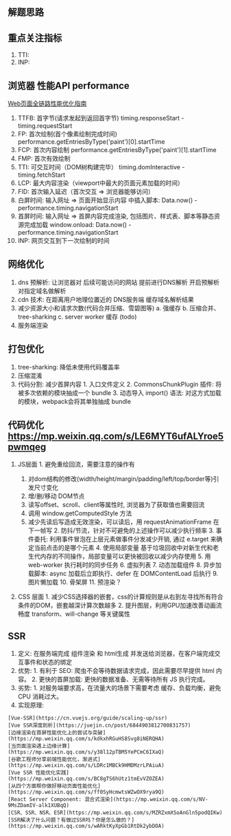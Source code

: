 ## 解题思路
  

## 重点关注指标
  1. TTI: 
  2. INP: 
  
## 浏览器 性能API performance
  [Web页面全链路性能优化指南](https://mp.weixin.qq.com/s/IZEjbVbBmPlMGRw0fpyl_Q)
  1. TTFB: 首字节(请求发起到返回首字节) timing.responseStart - timing.requestStart
  2. FP: 首次绘制(首个像素绘制完成时间) performance.getEntriesByType('paint')[0].startTime
  3. FCP: 首次内容绘制 performance.getEntriesByType('paint')[1].startTime
  4. FMP: 首次有效绘制 
  5. TTI: 可交互时间（DOM树构建完毕） timing.domInteractive - timing.fetchStart
  6. LCP: 最大内容渲染（viewport中最大的页面元素加载的时间）
  7. FID: 首次输入延迟（首次交互 => 浏览器能够访问）
  8. 白屏时间: 输入网址 => 页面开始显示内容
    <head> 中插入脚本: Data.now() - performance.timing.navigationStart
  9. 首屏时间: 输入网址 => 首屏内容完成渲染, 包括图片、样式表、脚本等静态资源完成加载
    window.onload: Data.now() - performance.timing.navigationStart
  10. INP: 网页交互到下一次绘制的时间

## 网络优化
  1. dns 预解析: 让浏览器对 后续可能访问的网站 提前进行DNS解析
    <meta http-equiv="x-dns-prefetch-control" content="on" /> 开启预解析
    <link rel="dns-prefetch" href="www.test.com" /> 对指定域名做解析
  2. cdn 技术: 在距离用户地理位置近的 DNS服务端 缓存域名解析结果 
  3. 减少资源大小和请求次数(代码合并压缩、雪碧图等)
    a. 强缓存
    b. 压缩合并、tree-sharking
    c. server worker 缓存 (todo)
  4. 服务端渲染

## 打包优化
  1. tree-sharking: 降低未使用代码覆盖率
  2. 压缩混淆
  3. 代码分割: 减少首屏内容
    1. 入口文件定义
    2. CommonsChunkPlugin 插件: 将被多次依赖的模块抽成一个 bundle
    3. 动态导入 import() 语法: 对这方式加载的模块，webpack会将其单独抽成 bundle

## 代码优化 https://mp.weixin.qq.com/s/LE6MYT6ufALYroe5pwmqeg
  1. JS层面
    1. 避免重绘回流，需要注意的操作有
      1. 对dom结构的修改(width/height/margin/padding/left/top/border等)引发尺寸变化
      2. 增/删/移动 DOM节点
      3. 读写offset、scroll、client等属性时, 浏览器为了获取值也需要回流
      4. 调用 window.getComputedStyle 方法
      5. 减少先读后写造成无效渲染，可以读后，用 requestAnimationFrame 在下一帧写
    2. 防抖/节流，针对不可避免的上述操作可以减少执行频率
    3. 事件委托: 利用事件冒泡在上层元素做事件分发减少开销, 通过 e.target 来确定当前点击的是哪个元素
    4. 使用局部变量
      基于垃圾回收中对新生代和老生代内存的不同操作，局部变量可以更快被回收以减少内存使用
    5. 用 web-worker 执行耗时的同步任务
    6. 虚拟列表
    7. 动态加载组件
    8. 异步加载脚本: async 加载后立即执行、defer 在 DOMContentLoad 后执行
    9. 图片懒加载
    10. 骨架屏
    11. 预渲染？

  2. CSS 层面
    1. 减少CSS选择器的嵌套，css的计算规则是从右到左寻找所有符合条件的DOM，嵌套越深计算次数越多
    2. 提升图层，利用GPU加速改善动画流畅度
      transform、will-change 等关键属性
  
## SSR
  1. 定义: 在服务端完成 组件渲染 和 html生成 并发送给浏览器，在客户端完成交互事件和状态的绑定
  2. 优势:
    1. 有利于 SEO: 爬虫不会等待数据请求完成，因此需要尽早提供 html 内容。
    2. 更快的首屏加载: 更快的数据准备、无需等待所有 JS 执行完成。
  3. 劣势:
    1. 对服务端要求高，在流量大的场景下需要考虑 缓存、负载均衡，避免 CPU 消耗过大。
  4. 实现原理: 

    [Vue-SSR](https://cn.vuejs.org/guide/scaling-up/ssr)
    [Vue SSR深度剖析](https://juejin.cn/post/6844903812700831757)
    [边缘渲染在首屏性能优化上的尝试与突破](https://mp.weixin.qq.com/s/kdkxhRGuHS8Svg8iNERQHA)
    [当页面渲染遇上边缘计算](https://mp.weixin.qq.com/s/y38l12pTBM5YePCmC6IXaQ)
    [谷歌工程师分享前端性能优化，渐进式](https://mp.weixin.qq.com/s/LDRc1MBCk9HMDMzrLPAiuA)
    [Vue SSR 性能优化实践](https://mp.weixin.qq.com/s/BC8gTS6hUtz1tmEvVZOZEA)
    [从四个方面帮你做好移动页面性能优化](https://mp.weixin.qq.com/s/ff0SyHcmwtsWZwOX9rya9Q)
    [React Server Component: 混合式渲染](https://mp.weixin.qq.com/s/NV-9MsZDamIV-alk1XUBqQ)
    [CSR、SSR、NSR、ESR](https://mp.weixin.qq.com/s/MZRZxmXSoAnGln5podQIKw)
    [SSR解决了什么问题？有做过SSR吗？你是怎么做的？](https://mp.weixin.qq.com/s/wARktKyXpGb1RtDk2ybDOA)